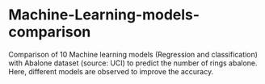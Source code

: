 # Machine-Learning-models-comparison
Comparison of 10 Machine learning models (Regression and classification) with Abalone dataset (source: UCI) to predict the number of rings abalone. Here, different models are observed to improve the accuracy.
